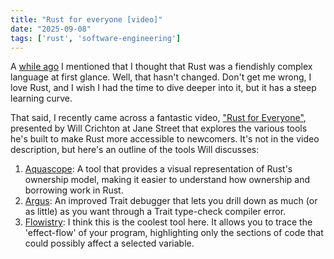```yaml
---
title: "Rust for everyone [video]"
date: "2025-09-08"
tags: ['rust', 'software-engineering']
---
```


A [while ago](/micro-blog/2023-05-28-week-22/) I mentioned that I thought that Rust was a fiendishly complex language at first glance. Well, that hasn't changed. Don't get me wrong, I love Rust, and I wish I had the time to dive deeper into it, but it has a steep learning curve.

That said, I recently came across a fantastic video, ["Rust for Everyone"](https://www.youtube.com/watch?v=R0dP-QR5wQo), presented by Will Crichton at Jane Street that explores the various tools he's built to make Rust more accessible to newcomers. It's not in the video description, but here's an outline of the tools Will discusses:

1. [Aquascope](https://cel.cs.brown.edu/aquascope/): A tool that provides a visual representation of Rust's ownership model, making it easier to understand how ownership and borrowing work in Rust.
2. [Argus](https://github.com/cognitive-engineering-lab/argus): An improved Trait debugger that lets you drill down as much (or as little) as you want through a Trait type-check compiler error.
3. [Flowistry](https://github.com/willcrichton/flowistry): I think this is the coolest tool here. It allows you to trace the 'effect-flow' of your program, highlighting only the sections of code that could possibly affect a selected variable.
